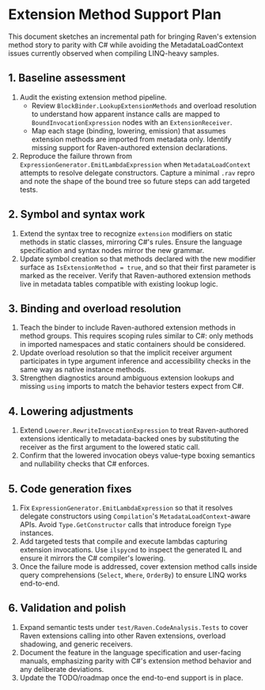 # Extension Method Support Plan

This document sketches an incremental path for bringing Raven's extension method
story to parity with C# while avoiding the MetadataLoadContext issues currently
observed when compiling LINQ-heavy samples.

## 1. Baseline assessment

1. Audit the existing extension method pipeline.
   * Review `BlockBinder.LookupExtensionMethods` and overload resolution to
     understand how apparent instance calls are mapped to `BoundInvocationExpression`
     nodes with an `ExtensionReceiver`.
   * Map each stage (binding, lowering, emission) that assumes extension methods
     are imported from metadata only. Identify missing support for Raven-authored
     extension declarations.
2. Reproduce the failure thrown from `ExpressionGenerator.EmitLambdaExpression`
   when `MetadataLoadContext` attempts to resolve delegate constructors. Capture
   a minimal `.rav` repro and note the shape of the bound tree so future steps
   can add targeted tests.

## 2. Symbol and syntax work

1. Extend the syntax tree to recognize `extension` modifiers on static methods in
   static classes, mirroring C#'s rules. Ensure the language specification and
   syntax nodes mirror the new grammar.
2. Update symbol creation so that methods declared with the new modifier surface
   as `IsExtensionMethod = true`, and so that their first parameter is marked as
   the receiver. Verify that Raven-authored extension methods live in metadata
   tables compatible with existing lookup logic.

## 3. Binding and overload resolution

1. Teach the binder to include Raven-authored extension methods in method groups.
   This requires scoping rules similar to C#: only methods in imported namespaces
   and static containers should be considered.
2. Update overload resolution so that the implicit receiver argument participates
   in type argument inference and accessibility checks in the same way as native
   instance methods.
3. Strengthen diagnostics around ambiguous extension lookups and missing `using`
   imports to match the behavior testers expect from C#.

## 4. Lowering adjustments

1. Extend `Lowerer.RewriteInvocationExpression` to treat Raven-authored
   extensions identically to metadata-backed ones by substituting the receiver as
   the first argument to the lowered static call.
2. Confirm that the lowered invocation obeys value-type boxing semantics and
   nullability checks that C# enforces.

## 5. Code generation fixes

1. Fix `ExpressionGenerator.EmitLambdaExpression` so that it resolves delegate
   constructors using `Compilation`'s `MetadataLoadContext`-aware APIs. Avoid
   `Type.GetConstructor` calls that introduce foreign `Type` instances.
2. Add targeted tests that compile and execute lambdas capturing extension
   invocations. Use `ilspycmd` to inspect the generated IL and ensure it mirrors
   the C# compiler's lowering.
3. Once the failure mode is addressed, cover extension method calls inside query
   comprehensions (`Select`, `Where`, `OrderBy`) to ensure LINQ works end-to-end.

## 6. Validation and polish

1. Expand semantic tests under `test/Raven.CodeAnalysis.Tests` to cover Raven
   extensions calling into other Raven extensions, overload shadowing, and
   generic receivers.
2. Document the feature in the language specification and user-facing manuals,
   emphasizing parity with C#'s extension method behavior and any deliberate
   deviations.
3. Update the TODO/roadmap once the end-to-end support is in place.
